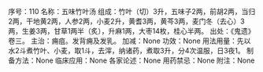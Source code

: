 序号：110
名称：五味竹叶汤
组成：竹叶（切）3升，五味子2两，前胡2两，当归2两，干地黄2两，人参2两，小麦2升，黄耆3两，黄芩3两，麦门冬（去心）3两，生姜3两，甘草1两半（炙），升麻1两，大枣14枚，桂心半两。
出处：《鬼遗》卷三。
主治：痈疽。发背痈及发乳。
加减：None
功效：None
用法用量：先以水2斗煮竹叶、小麦，取1斗，去滓，纳诸药，煮取3升，分4次温服，日3夜1。
制备方法：None
临床应用：None
各家论述：None
用药禁忌：None
附注：None
